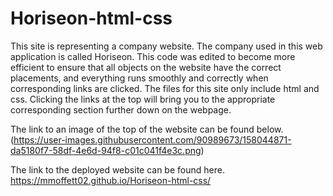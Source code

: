 # Horiseon-html-css
This site is representing a company website. 
The company used in this web application is called Horiseon. 
This code was edited to become more efficient to ensure that all objects on the website have the correct placements, and everything runs smoothly and correctly when corresponding links are clicked. 
The files for this site only include html and css. 
Clicking the links at the top will bring you to the appropriate corresponding section further down on the webpage. 

The link to an image of the top of the website can be found below.
(https://user-images.githubusercontent.com/90989673/158044871-da5180f7-58df-4e6d-94f8-c01c041f4e3c.png)


The link to the deployed website can be found here. 
https://mmoffett02.github.io/Horiseon-html-css/

